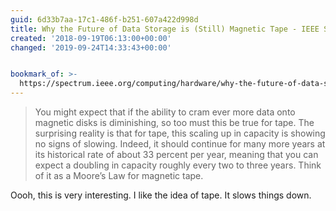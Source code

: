 ```yaml
---
guid: 6d33b7aa-17c1-486f-b251-607a422d998d
title: Why the Future of Data Storage is (Still) Magnetic Tape - IEEE Spectrum
created: '2018-09-19T06:13:00+00:00'
changed: '2019-09-24T14:33:43+00:00'


bookmark_of: >-
  https://spectrum.ieee.org/computing/hardware/why-the-future-of-data-storage-is-still-magnetic-tape
---
```



> You might expect that if the ability to cram ever more data onto magnetic disks is diminishing, so too must this be true for tape. The surprising reality is that for tape, this scaling up in capacity is showing no signs of slowing. Indeed, it should continue for many more years at its historical rate of about 33 percent per year, meaning that you can expect a doubling in capacity roughly every two to three years. Think of it as a Moore’s Law for magnetic tape.

Oooh, this is very interesting. I like the idea of tape. It slows things down.

